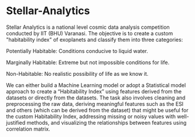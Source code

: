# Stellar-Analytics
Stellar Analytics is a national level cosmic data analysis competition conducted by IIT (BHU) Varanasi.
The objective is to create a custom "habitability index" of exoplanets and classify them into three categories:

Potentially Habitable: Conditions conducive to liquid water.

Marginally Habitable: Extreme but not impossible conditions for life.

Non-Habitable: No realistic possibility of life as we know it.

We  can either build a Machine Learning model or adopt a Statistical model approach to create a “Habitability Index” using features derived from the datasets or directly from the datasets.
The task also involves cleaning and preprocessing the raw data, deriving meaningful features such as the ESI and others (which can be derived from the dataset) that might be useful for the custom Habitability Index, addressing missing or noisy values with well-justified methods, and visualizing the relationships between features using correlation matrix.
